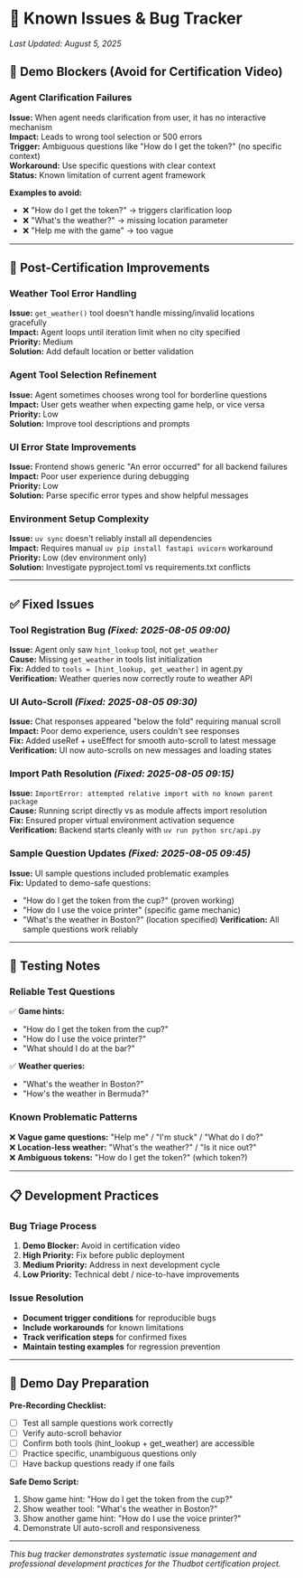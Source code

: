 # 🐛 Known Issues & Bug Tracker

*Last Updated: August 5, 2025*

## 🚨 Demo Blockers (Avoid for Certification Video)

### Agent Clarification Failures
**Issue:** When agent needs clarification from user, it has no interactive mechanism  
**Impact:** Leads to wrong tool selection or 500 errors  
**Trigger:** Ambiguous questions like "How do I get the token?" (no specific context)  
**Workaround:** Use specific questions with clear context  
**Status:** Known limitation of current agent framework  

**Examples to avoid:**
- ❌ "How do I get the token?" → triggers clarification loop
- ❌ "What's the weather?" → missing location parameter
- ❌ "Help me with the game" → too vague

---

## 🔧 Post-Certification Improvements

### Weather Tool Error Handling
**Issue:** `get_weather()` tool doesn't handle missing/invalid locations gracefully  
**Impact:** Agent loops until iteration limit when no city specified  
**Priority:** Medium  
**Solution:** Add default location or better validation  

### Agent Tool Selection Refinement  
**Issue:** Agent sometimes chooses wrong tool for borderline questions  
**Impact:** User gets weather when expecting game help, or vice versa  
**Priority:** Low  
**Solution:** Improve tool descriptions and prompts  

### UI Error State Improvements
**Issue:** Frontend shows generic "An error occurred" for all backend failures  
**Impact:** Poor user experience during debugging  
**Priority:** Low  
**Solution:** Parse specific error types and show helpful messages  

### Environment Setup Complexity
**Issue:** `uv sync` doesn't reliably install all dependencies  
**Impact:** Requires manual `uv pip install fastapi uvicorn` workaround  
**Priority:** Low (dev environment only)  
**Solution:** Investigate pyproject.toml vs requirements.txt conflicts  

---

## ✅ Fixed Issues

### Tool Registration Bug *(Fixed: 2025-08-05 09:00)*
**Issue:** Agent only saw `hint_lookup` tool, not `get_weather`  
**Cause:** Missing `get_weather` in tools list initialization  
**Fix:** Added to `tools = [hint_lookup, get_weather]` in agent.py  
**Verification:** Weather queries now correctly route to weather API  

### UI Auto-Scroll *(Fixed: 2025-08-05 09:30)*
**Issue:** Chat responses appeared "below the fold" requiring manual scroll  
**Impact:** Poor demo experience, users couldn't see responses  
**Fix:** Added useRef + useEffect for smooth auto-scroll to latest message  
**Verification:** UI now auto-scrolls on new messages and loading states  

### Import Path Resolution *(Fixed: 2025-08-05 09:15)*
**Issue:** `ImportError: attempted relative import with no known parent package`  
**Cause:** Running script directly vs as module affects import resolution  
**Fix:** Ensured proper virtual environment activation sequence  
**Verification:** Backend starts cleanly with `uv run python src/api.py`  

### Sample Question Updates *(Fixed: 2025-08-05 09:45)*
**Issue:** UI sample questions included problematic examples  
**Fix:** Updated to demo-safe questions:
- "How do I get the token from the cup?" (proven working)
- "How do I use the voice printer" (specific game mechanic)  
- "What's the weather in Boston?" (location specified)
**Verification:** All sample questions work reliably  

---

## 🧪 Testing Notes

### Reliable Test Questions
✅ **Game hints:**
- "How do I get the token from the cup?"
- "How do I use the voice printer?"
- "What should I do at the bar?"

✅ **Weather queries:**
- "What's the weather in Boston?"
- "How's the weather in Bermuda?"

### Known Problematic Patterns
❌ **Vague game questions:** "Help me" / "I'm stuck" / "What do I do?"  
❌ **Location-less weather:** "What's the weather?" / "Is it nice out?"  
❌ **Ambiguous tokens:** "How do I get the token?" (which token?)  

---

## 📋 Development Practices

### Bug Triage Process
1. **Demo Blocker:** Avoid in certification video
2. **High Priority:** Fix before public deployment  
3. **Medium Priority:** Address in next development cycle
4. **Low Priority:** Technical debt / nice-to-have improvements

### Issue Resolution
- **Document trigger conditions** for reproducible bugs
- **Include workarounds** for known limitations  
- **Track verification steps** for confirmed fixes
- **Maintain testing examples** for regression prevention

---

## 🎯 Demo Day Preparation

**Pre-Recording Checklist:**
- [ ] Test all sample questions work correctly
- [ ] Verify auto-scroll behavior  
- [ ] Confirm both tools (hint_lookup + get_weather) are accessible
- [ ] Practice specific, unambiguous questions only
- [ ] Have backup questions ready if one fails

**Safe Demo Script:**
1. Show game hint: "How do I get the token from the cup?"
2. Show weather tool: "What's the weather in Boston?" 
3. Show another game hint: "How do I use the voice printer?"
4. Demonstrate UI auto-scroll and responsiveness

---

*This bug tracker demonstrates systematic issue management and professional development practices for the Thudbot certification project.*